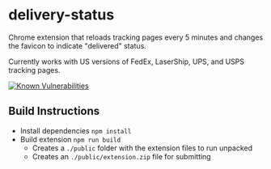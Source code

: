 # delivery-status

Chrome extension that reloads tracking pages every 5 minutes and changes the favicon to indicate "delivered" status.

Currently works with US versions of FedEx, LaserShip, UPS, and USPS tracking pages.

[![Known Vulnerabilities](https://snyk.io/test/github/mikesprague/delivery-status/badge.svg?targetFile=package.json)](https://snyk.io/test/github/mikesprague/clean-start?targetFile=package.json)

## Build Instructions

- Install dependencies `npm install`
- Build extension `npm run build`
  - Creates a `./public` folder with the extension files to run unpacked
  - Creates an `./public/extension.zip` file for submitting

